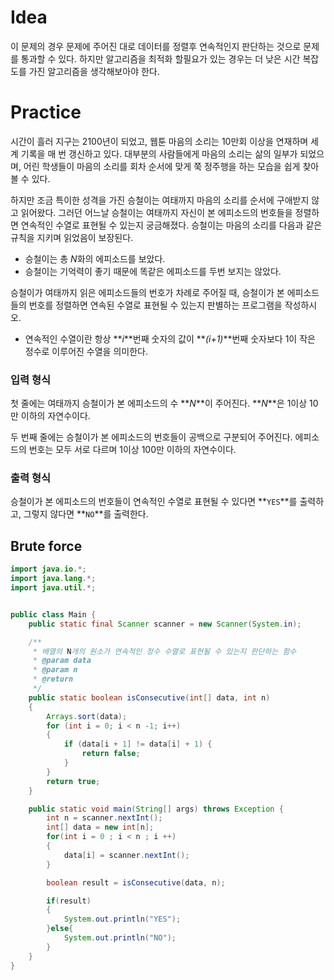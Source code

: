 # Idea
이 문제의 경우 문제에 주어진 대로 데이터를 정렬후 연속적인지 판단하는 것으로 문제를 통과할 수 있다. 하지만 알고리즘을 최적화 할필요가 있는 경우는 더 낮은 시간 복잡도를 가진 알고리즘을 생각해보아야 한다.  

# Practice

시간이 흘러 지구는 2100년이 되었고, 웹툰 마음의 소리는 10만회 이상을 연재하며 세계 기록을 매 번 갱신하고 있다. 대부분의 사람들에게 마음의 소리는 삶의 일부가 되었으며, 어린 학생들이 마음의 소리를 회차 순서에 맞게 쭉 정주행을 하는 모습을 쉽게 찾아 볼 수 있다.

하지만 조금 특이한 성격을 가진 승철이는 여태까지 마음의 소리를 순서에 구애받지 않고 읽어왔다. 그러던 어느날 승철이는 여태까지 자신이 본 에피소드의 번호들을 정렬하면 연속적인 수열로 표현될 수 있는지 궁금해졌다. 승철이는 마음의 소리를 다음과 같은 규칙을 지키며 읽었음이 보장된다.

- 승철이는 총 *N*화의 에피소드를 보았다.
- 승철이는 기억력이 좋기 때문에 똑같은 에피소드를 두번 보지는 않았다.

승철이가 여태까지 읽은 에피소드들의 번호가 차례로 주어질 때, 승철이가 본 에피소드들의 번호를 정렬하면 연속된 수열로 표현될 수 있는지 판별하는 프로그램을 작성하시오.

- 연속적인 수열이란 항상 **_i_**번째 숫자의 값이 **_(i+1)_**번째 숫자보다 1이 작은 정수로 이루어진 수열을 의미한다.

### **입력 형식**

첫 줄에는 여태까지 승철이가 본 에피소드의 수 **_N_**이 주어진다. **_N_**은 1이상 10만 이하의 자연수이다.

두 번째 줄에는 승철이가 본 에피소드의 번호들이 공백으로 구분되어 주어진다. 에피소드의 번호는 모두 서로 다르며 1이상 100만 이하의 자연수이다.

### **출력 형식**

승철이가 본 에피소드의 번호들이 연속적인 수열로 표현될 수 있다면 **`YES`**를 출력하고, 그렇지 않다면 **`NO`**를 출력한다.

## Brute force

```Java
import java.io.*;
import java.lang.*;
import java.util.*;


public class Main {
	public static final Scanner scanner = new Scanner(System.in);

	/**
	 * 배열의 N개의 원소가 연속적인 정수 수열로 표현될 수 있는지 판단하는 함수
	 * @param data
	 * @param n
	 * @return
	 */
	public static boolean isConsecutive(int[] data, int n)
	{
		Arrays.sort(data);
		for (int i = 0; i < n -1; i++)
		{
			if (data[i + 1] != data[i] + 1) {
				return false;
			}
		}
		return true;
	}

	public static void main(String[] args) throws Exception {
		int n = scanner.nextInt();
		int[] data = new int[n];
		for(int i = 0 ; i < n ; i ++)
		{
			data[i] = scanner.nextInt();
		}

		boolean result = isConsecutive(data, n);

		if(result)
		{
			System.out.println("YES");
		}else{
			System.out.println("NO");
		}
	}
}
```
